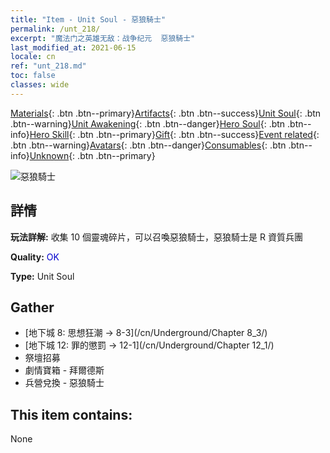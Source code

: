```yaml
---
title: "Item - Unit Soul - 惡狼騎士"
permalink: /unt_218/
excerpt: "魔法门之英雄无敌：战争纪元  惡狼騎士"
last_modified_at: 2021-06-15
locale: cn
ref: "unt_218.md"
toc: false
classes: wide
---
```

 [Materials](/ItemsCN/){: .btn .btn--primary}[Artifacts](/ItemsCN/Artifacts/){: .btn .btn--success}[Unit Soul](/ItemsCN/UnitSoul/){: .btn .btn--warning}[Unit Awakening](/ItemsCN/UnitAwakening/){: .btn .btn--danger}[Hero Soul](/ItemsCN/HeroSoul/){: .btn .btn--info}[Hero Skill](/ItemsCN/HeroSkill/){: .btn .btn--primary}[Gift](/ItemsCN/Gift/){: .btn .btn--success}[Event related](/ItemsCN/Events/){: .btn .btn--warning}[Avatars](/ItemsCN/Avatars/){: .btn .btn--danger}[Consumables](/ItemsCN/Consumables/){: .btn .btn--info}[Unknown](/ItemsCN/Unknown/){: .btn .btn--primary}

 ![惡狼騎士](/images/u/ti_langqibing.jpg)

## 詳情
 **玩法詳解:** 收集 10 個靈魂碎片，可以召喚惡狼騎士，惡狼騎士是 R 資質兵團

 **Quality:** <span style="color: #0000CD">OK</span>

 **Type:** Unit Soul

## Gather

*    [地下城 8: 思想狂潮 -> 8-3](/cn/Underground/Chapter 8_3/) 
*    [地下城 12: 罪的懲罰 -> 12-1](/cn/Underground/Chapter 12_1/) 
*    祭壇招募 
*    劇情寶箱 - 拜爾德斯 
*    兵營兌換 - 惡狼騎士 

## This item contains:

  None

